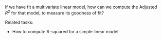 
If we have fit a multivariate linear model,
how can we compute the Adjusted $R^2$ for that model,
to measure its goodness of fit?

Related tasks:

 * How to compute R-squared for a simple linear model
